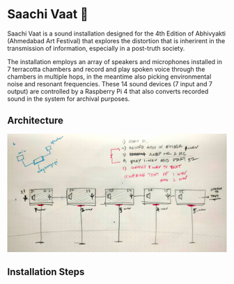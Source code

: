 # Saachi Vaat 📢
Saachi Vaat is a sound installation designed for the 4th Edition of Abhivyakti (Ahmedabad Art Festival) that explores
the distortion that is inherirent in the transmission of information, especially in a post-truth society.

The installation employs an array of speakers and microphones installed in 7 terracotta chambers and record and play
spoken voice through the chambers in multiple hops, in the meantime also picking environmental noise and resonant
frequencies. These 14 sound devices (7 input and 7 output) are controlled by a Raspberry Pi 4 that also converts
recorded sound in the system for archival purposes.

## Architecture
![](./docs/arch.jpg)


## Installation Steps
